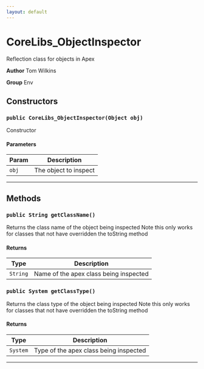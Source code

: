 ```yaml
---
layout: default
---
```

# CoreLibs_ObjectInspector

Reflection class for objects in Apex


**Author** Tom Wilkins


**Group** Env

## Constructors
### `public CoreLibs_ObjectInspector(Object obj)`

Constructor

#### Parameters

|Param|Description|
|---|---|
|`obj`|The object to inspect|

---
## Methods
### `public String getClassName()`

Returns the class name of the object being inspected Note this only works for classes that not have overridden the toString method

#### Returns

|Type|Description|
|---|---|
|`String`|Name of the apex class being inspected|

### `public System getClassType()`

Returns the class type of the object being inspected Note this only works for classes that not have overridden the toString method

#### Returns

|Type|Description|
|---|---|
|`System`|Type of the apex class being inspected|

---
